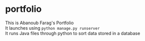 ﻿# portfolio
This is Abanoub Farag's Portfolio <br/>
It launches using `python manage.py runserver` <br/>
It runs Java files through python to sort data stored in a database <br/>
